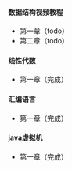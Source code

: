 #### 数据结构视频教程
- 第一章（todo）
- 第二章（todo）

#### 线性代数
- 第一章（完成）

#### 汇编语言
- 第一章（完成）

#### java虚拟机
- 第一章（完成）

